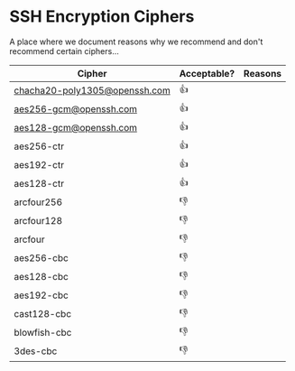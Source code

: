 # SSH Encryption Ciphers

A place where we document reasons why we recommend and don't recommend certain ciphers...

|Cipher|Acceptable?|Reasons|
|---|---|---|
|chacha20-poly1305@openssh.com|👍||
|aes256-gcm@openssh.com|👍||
|aes128-gcm@openssh.com|👍||
|aes256-ctr|👍||
|aes192-ctr|👍||
|aes128-ctr|👍||
|arcfour256|👎||
|arcfour128|👎||
|arcfour|👎||
|aes256-cbc|👎||
|aes128-cbc|👎||
|aes192-cbc|👎||
|cast128-cbc|👎||
|blowfish-cbc|👎||
|3des-cbc|👎||
